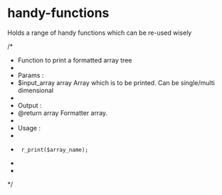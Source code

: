 # handy-functions
Holds a range of handy functions which can be re-used wisely

/*
 * Function to print a formatted array tree
 * 
 * Params :
 * $input_array 	array 	Array which is to be printed. Can be single/multi dimensional
 *
 * Output :
 * @return 			array 	Formatter array.
 *
 * Usage :
 *
 * 		r_print($array_name);
 *
 *
 */
